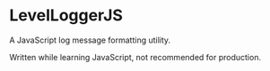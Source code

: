 # LevelLoggerJS

A JavaScript log message formatting utility.

Written while learning JavaScript, not recommended for production.
